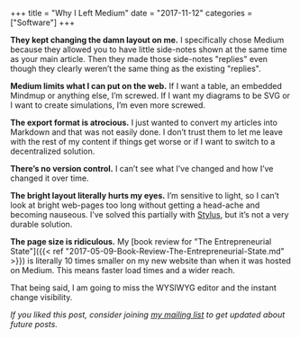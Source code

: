 +++
title = "Why I Left Medium"
date = "2017-11-12"
categories = ["Software"]
+++

**They kept changing the damn layout on me.** I specifically chose Medium because they allowed you to have little side-notes shown at the same time as your main article. Then they made those side-notes "replies" even though they clearly weren’t the same thing as the existing "replies".

**Medium limits what I can put on the web.** If I want a table, an embedded Mindmup or anything else, I’m screwed. If I want my diagrams to be SVG or I want to create simulations, I’m even more screwed.

**The export format is atrocious.** I just wanted to convert my articles into Markdown and that was not easily done. I don’t trust them to let me leave with the rest of my content if things get worse or if I want to switch to a decentralized solution.

**There’s no version control.** I can’t see what I’ve changed and how I’ve changed it over time.

**The bright layout literally hurts my eyes.** I’m sensitive to light, so I can’t look at bright web-pages too long without getting a head-ache and becoming nauseous. I’ve solved this partially with [Stylus](https://add0n.com/stylus.html), but it’s not a very durable solution.

**The page size is ridiculous.** My [book review for "The Entrepreneurial State"]({{< ref "2017-05-09-Book-Review-The-Entrepreneurial-State.md" >}}) is literally 10 times smaller on my new website than when it was hosted on Medium. This means faster load times and a wider reach.

That being said, I am going to miss the WYSIWYG editor and the instant change visibility.

*If you liked this post, consider joining [my mailing list](http://eepurl.com/cOiPPD) to get updated about future posts.*
